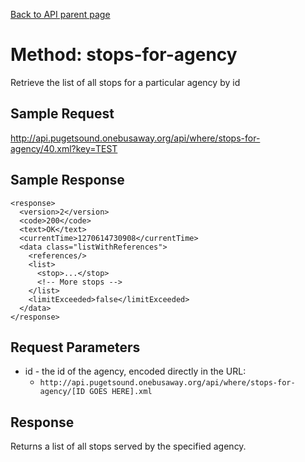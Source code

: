 [Back to API parent page](../index.html)

# Method: stops-for-agency

Retrieve the list of all stops for a particular agency by id

## Sample Request

http://api.pugetsound.onebusaway.org/api/where/stops-for-agency/40.xml?key=TEST

## Sample Response

    <response>
      <version>2</version>
      <code>200</code>
      <text>OK</text>
      <currentTime>1270614730908</currentTime>
      <data class="listWithReferences">
        <references/>
        <list>
          <stop>...</stop>
          <!-- More stops -->
        </list>
        <limitExceeded>false</limitExceeded>
      </data>
    </response>

## Request Parameters

* id - the id of the agency, encoded directly in the URL:
    * `http://api.pugetsound.onebusaway.org/api/where/stops-for-agency/[ID GOES HERE].xml`

## Response

Returns a list of all stops served by the specified agency.